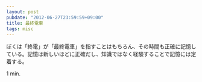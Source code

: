```yaml
---
layout: post
pubdate: "2012-06-27T23:59:59+09:00"
title: 最終電車
tags: misc
---
```

ぼくは「終電」が「最終電車」を指すことはもちろん、その時間も正確に記憶している。記憶は新しいほどに正確だし、知識ではなく経験することで記憶には定着する。

1 min.
